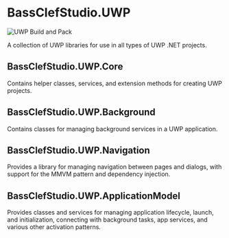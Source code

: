 # BassClefStudio.UWP
![UWP Build and Pack](https://github.com/bassclefstudio/BassClefStudio.UWP/workflows/UWP%20Build%20and%20Pack/badge.svg)

A collection of UWP libraries for use in all types of UWP .NET projects.
## BassClefStudio.UWP.Core
Contains helper classes, services, and extension methods for creating UWP projects.
## BassClefStudio.UWP.Background
Contains classes for managing background services in a UWP application.
## BassClefStudio.UWP.Navigation
Provides a library for managing navigation between pages and dialogs, with support for the MMVM pattern and dependency injection.
## BassClefStudio.UWP.ApplicationModel
Provides classes and services for managing application lifecycle, launch, and initialization, connecting with background tasks, app services, and various other activation patterns.